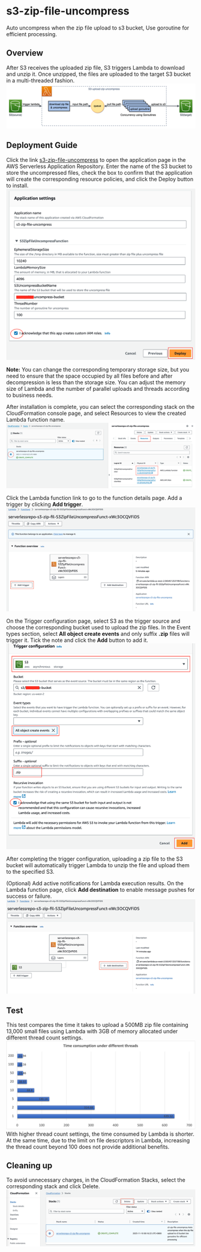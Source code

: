 # s3-zip-file-uncompress

Auto uncompress when the zip file upload to s3 bucket, Use goroutine for efficient processing.

## Overview

After S3 receives the uploaded zip file, S3 triggers Lambda to download and unzip it. Once unzipped, the files are uploaded to the target S3 bucket in a multi-threaded fashion.
![overview](images/s3-upload-zip-uncomress.drawio.png)

## Deployment Guide

Click the link [s3-zip-file-uncompress](https://console.aws.amazon.com/lambda/home#/create/app?applicationId=arn:aws:serverlessrepo:us-west-2:699461715380:applications/s3-zip-file-uncompress) to open the application page in the AWS Serverless Application Repository. Enter the name of the S3 bucket to store the uncompressed files, check the box to confirm that the application will create the corresponding resource policies, and click the Deploy button to install.
![deploy](images/deploy.png)

**Note:** You can change the corresponding temporary storage size, but you need to ensure that the space occupied by all files before and after decompression is less than the storage size. You can adjust the memory size of Lambda and the number of parallel uploads and threads according to business needs. 

After installation is complete, you can select the corresponding stack on the CloudFormation console page, and select Resources to view the created Lambda function name.
![resources](images/cloudformation%20resouces.png)

Click the Lambda function link to go to the function details page. Add a trigger by clicking **Add trigger**.
![add trigger](images/add%20trigger.png)

On the Trigger configuration page, select S3 as the trigger source and choose the corresponding bucket used to upload the zip files. In the Event types section, select **All object create events** and only suffix **.zip** files will trigger it. Tick the note and click the **Add** button to add it.
![trigger configuration](images/trigger%20configuration.png)

After completing the trigger configuration, uploading a zip file to the S3 bucket will automatically trigger Lambda to unzip the file and upload them to the specified S3.

(Optional) Add active notifications for Lambda execution results. On the Lambda function page, click **Add destination** to enable message pushes for success or failure.
![add destination](images/add%20destination.png)

## Test

This test compares the time it takes to upload a 500MB zip file containing 13,000 small files using Lambda with 3GB of memory allocated under different thread count settings.
![test](images/test.png)
With higher thread count settings, the time consumed by Lambda is shorter. At the same time, due to the limit on file descriptors in Lambda, increasing the thread count beyond 100 does not provide additional benefits.

## Cleaning up

To avoid unnecessary charges, in the CloudFormation Stacks, select the corresponding stack and click Delete.
![cleanup](images/delete.png)
